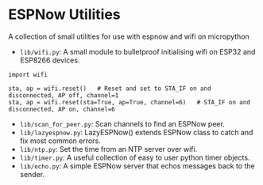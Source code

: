# ESPNow Utilities
A collection of small utilities for use with espnow and wifi on micropython

- `lib/wifi.py`: A small module to bulletproof initialising wifi on ESP32 and ESP8266 devices.

```
import wifi

sta, ap = wifi.reset()   # Reset and set to STA_IF on and disconnected, AP off, channel=1
sta, ap = wifi.reset(sta=True, ap=True, channel=6)   # STA_IF on and disconnected, AP on, channel=6
```

- `lib/scan_for_peer.py`: Scan channels to find an ESPNow peer.
- `lib/lazyespnow.py`: LazyESPNow() extends ESPNow class to catch and fix most common errors.
- `lib/ntp.py`: Set the time from an NTP server over wifi.
- `lib/timer.py`: A useful collection of easy to user python timer objects.
- `lib/echo.py`: A simple ESPNow server that echos messages back to the sender.

